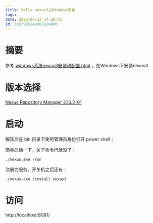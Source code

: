```yaml
---
title: hello-nexus3之Windows安装
tags: 
date: 2022-06-23 14:20:42
id: 1655965242887928400
---
```

# 摘要

参考  [windows系统nexus3安装和配置.html](assets\references\windows系统nexus3安装和配置.html) ，在Windows下安装nexus3

# 版本选择

[Nexus Repository Manager 3.16.2-01](https://help.sonatype.com/repomanager3/product-information/download/download-archives---repository-manager-3#DownloadArchivesRepositoryManager3-NexusRepositoryManager3.16.2-01) 

# 启动

解压后在 bin 目录下使用管理员身份打开 power shell：

简单启动一下，关了命令行就没了：

```
./nexus.exe /run 
```

注册为服务，开关机之后还有：

```
./nexus.exe /install nexus3
```

# 访问

 http://localhost:8081/
